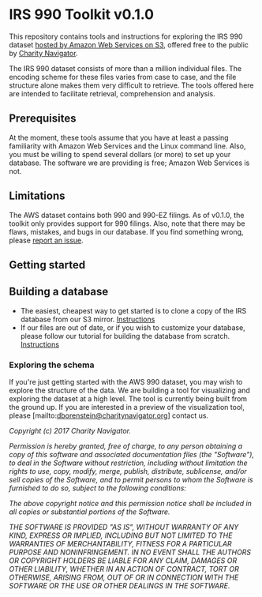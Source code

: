 # IRS 990 Toolkit v0.1.0

This repository contains tools and instructions for exploring the IRS 990 dataset [hosted by Amazon Web Services on S3](https://aws.amazon.com/public-datasets/irs-990/), offered free to the public by [Charity Navigator](https://www.charitynavigator.org/).

The IRS 990 dataset consists of more than a million individual files. The encoding scheme for these files varies from case to case, and the file structure alone makes them very difficult to retrieve. The tools offered here are intended to facilitate retrieval, comprehension and analysis.

## Prerequisites

At the moment, these tools assume that you have at least a passing familiarity with Amazon Web Services and the Linux command line. Also, you must be willing to spend several dollars (or more) to set up your database. The software we are providing is free; Amazon Web Services is not.

## Limitations

The AWS dataset contains both 990 and 990-EZ filings. As of v0.1.0, the toolkit only provides support for 990 filings. Also, note that there may be flaws, mistakes, and bugs in our database. If you find something wrong, please [report an issue](https://github.com/CharityNavigator/irs990/issues).

## Getting started

## Building a database

 * The easiest, cheapest way to get started is to clone a copy of the IRS database from our S3 mirror. [Instructions](http://placeholder/)
 * If our files are out of date, or if you wish to customize your database, please follow our tutorial for building the database from scratch. [Instructions](http://placeholder/)

### Exploring the schema

If you're just getting started with the AWS 990 dataset, you may wish to explore the structure of the data. We are building a tool for visualizing and exploring the dataset at a high level. The tool is currently being built from the ground up. If you are interested in a preview of the visualization tool, please [mailto:dborenstein@charitynavigator.org] contact us.

*Copyright (c) 2017 Charity Navigator.*

*Permission is hereby granted, free of charge, to any person obtaining a copy of this software and associated documentation files (the "Software"), to deal in the Software without restriction, including without limitation the rights to use, copy, modify, merge, publish, distribute, sublicense, and/or sell copies of the Software, and to permit persons to whom the Software is furnished to do so, subject to the following conditions:*

*The above copyright notice and this permission notice shall be included in all copies or substantial portions of the Software.*

*THE SOFTWARE IS PROVIDED "AS IS", WITHOUT WARRANTY OF ANY KIND, EXPRESS OR IMPLIED, INCLUDING BUT NOT LIMITED TO THE WARRANTIES OF MERCHANTABILITY, FITNESS FOR A PARTICULAR PURPOSE AND NONINFRINGEMENT. IN NO EVENT SHALL THE AUTHORS OR COPYRIGHT HOLDERS BE LIABLE FOR ANY CLAIM, DAMAGES OR OTHER LIABILITY, WHETHER IN AN ACTION OF CONTRACT, TORT OR OTHERWISE, ARISING FROM, OUT OF OR IN CONNECTION WITH THE SOFTWARE OR THE USE OR OTHER DEALINGS IN THE SOFTWARE.*
